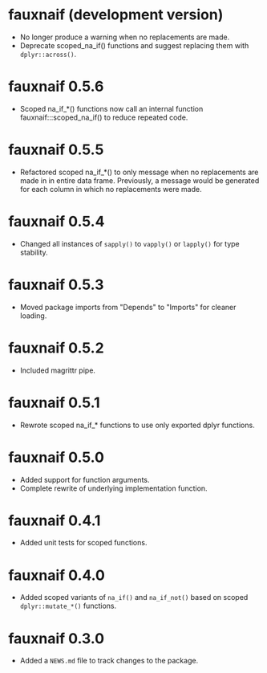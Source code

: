 # fauxnaif (development version)

* No longer produce a warning when no replacements are made.
* Deprecate scoped_na_if() functions and suggest replacing them with `dplyr::across()`.

# fauxnaif 0.5.6

* Scoped na_if_*() functions now call an internal function
  fauxnaif:::scoped_na_if() to reduce repeated code.

# fauxnaif 0.5.5

* Refactored scoped na_if_*() to only message when no replacements are made in
  in entire data frame. Previously, a message would be generated for each column
  in which no replacements were made.

# fauxnaif 0.5.4

* Changed all instances of `sapply()` to `vapply()` or `lapply()` for type
  stability.

# fauxnaif 0.5.3

* Moved package imports from "Depends" to "Imports" for cleaner loading.

# fauxnaif 0.5.2

* Included magrittr pipe.

# fauxnaif 0.5.1

* Rewrote scoped na_if_* functions to use only exported dplyr functions.

# fauxnaif 0.5.0

* Added support for function arguments.
* Complete rewrite of underlying implementation function.

# fauxnaif 0.4.1

* Added unit tests for scoped functions.

# fauxnaif 0.4.0

* Added scoped variants of `na_if()` and `na_if_not()` based on scoped
  `dplyr::mutate_*()` functions.

# fauxnaif 0.3.0

* Added a `NEWS.md` file to track changes to the package.
